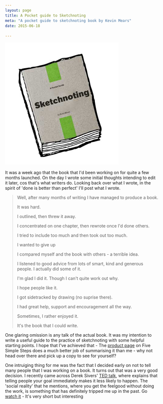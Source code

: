 ```yaml
---
layout: page
title: A Pocket guide to Sketchnoting
meta: "A pocket guide to sketchnoting book by Kevin Mears"
date: 2015-06-18

---
```


[![Pocketguide Cover](/images/ou-workshop/pocketguide-cover.jpg)](http://www.fivesimplesteps.com/products/sketchnoting)

It was a week ago that the book that I'd been working on for quite a few months launched. On the day I wrote some initial thoughts intending to edit it later, cos that's what writers do. Looking back over what I wrote, in the spirit of 'done is better than perfect' I'll post what I wrote.

> Well, after many months of writing I have managed to produce a book.
>
> It was hard.
>
> I outlined, then threw it away.
>
> I concentrated on one chapter, then rewrote once I'd done others.
>
> I tried to include too much and then took out too much.
>
> I wanted to give up
>
> I compared myself and the book with others - a terrible idea.
>
> I listened to good advice from lots of smart, kind and generous people. I actually did some of it.
>
> I'm glad I did it. Though I can't quite work out why.
>
> I hope people like it.
>
> I got sidetracked by drawing (no suprise there).
>
> I had great help, support and encouragement all the way.
>
> Sometimes, I rather enjoyed it.
>
> It's the book that I could write.

One glaring omission is any talk of the actual book. It was my intention to write a useful guide to the practice of sketchnoting with some helpful starting points. I hope that I've achieved that - The [product page](http://www.fivesimplesteps.com/products/sketchnoting) on Five Simple Steps does a much better job of summarising it than me - why not head over there and pick up a copy to see for yourself?

One intruiging thing for me was the fact that I decided early on not to tell many people that I was working on a book. It turns out that was a very good decision. I recently came across Derek Sivers' [TED talk](http://www.ted.com/talks/derek_sivers_keep_your_goals_to_yourself), where explains that telling people your goal immediately makes it less likely to happen. The 'social reality' that he mentions, where you get the feelgood without doing the work, is something that has definitely tripped me up in the past. Go [watch it](http://www.ted.com/talks/derek_sivers_keep_your_goals_to_yourself) - It's very short but interesting
